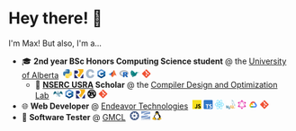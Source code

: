 # Hey there! 👋
I'm Max! But also, I'm a...

- 🎓 **2nd year BSc Honors Computing Science student** @ the [University of Alberta](https://www.ualberta.ca)&nbsp;
  [<img title="Python" alt="Python" src="img/python.svg" height="16" width="16"/>](https://www.python.org/)
  [<img title="RISC-V" alt="RISC-V" src="img/riscv.svg" height="16" width="16"/>](https://riscv.org/)
  [<img title="C" alt="C" src="img/c.svg" height="16" width="16"/>](https://www.iso.org/standard/82075.html)
  [<img title="C++" alt="C++" src="img/cpp.svg" height="16" width="16"/>](https://isocpp.org/)
  [<img title="MATLAB" alt="MATLAB" src="img/matlab.svg" height="16" width="16"/>](https://www.mathworks.com/products/matlab.html)
  [<img title="R" alt="R" src="img/r.svg" height="16" width="16"/>](https://www.r-project.org/)
  [<img title="LaTeX" alt="LaTeX" src="img/latex.svg" height="16" width="16"/>](https://www.latex-project.org/)
  [<img title="Git" alt="Git" src="img/git.svg" height="16" width="16"/>](https://git-scm.com/)
   - 🐉 **[NSERC USRA](https://www.nserc-crsng.gc.ca/students-etudiants/ug-pc/usra-brpc_eng.asp) Scholar** @ the [Compiler Design and Optimization Lab](https://webdocs.cs.ualberta.ca/~amaral/)&nbsp;
     [<img title="LLVM" alt="LLVM" src="img/llvm.svg" height="16" width="16"/>](https://llvm.org/)
     [<img title="C++" alt="C++" src="img/cpp.svg" height="16" width="16"/>](https://isocpp.org/)
     [<img title="RISC-V" alt="RISC-V" src="img/riscv.svg" height="16" width="16"/>](https://riscv.org/)
     [<img title="Rust" alt="Rust" src="img/rust.svg" height="16" width="16"/>](https://www.rust-lang.org/)
     [<img title="Git" alt="Git" src="img/git.svg" height="16" width="16"/>](https://git-scm.com/)
- 🌐 **Web Developer** @ [Endeavor Technologies](https://www.endeavortech.com/)&nbsp;
  [<img title="JavaScript" alt="JavaScript" src="img/js.svg" height="16" width="16"/>](https://developer.mozilla.org/en-US/docs/Web/JavaScript)
  [<img title="TypeScript" alt="TypeScript" src="img/ts.svg" height="16" width="16"/>](https://www.typescriptlang.org/)
  [<img title="React" alt="React" src="img/react.svg" height="16" width="16"/>](https://react.dev/)
  [<img title="MySQL" alt="MySQL" src="img/mysql.svg" height="16" width="16"/>](https://www.mysql.com/)
  [<img title="GraphQL" alt="GraphQL" src="img/graphql.svg" height="16" width="16"/>](https://graphql.org/)
  [<img title="Google Cloud" alt="Google Cloud" src="img/gcloud.svg" height="16" width="16"/>](https://cloud.google.com/)
  [<img title="Git" alt="Git" src="img/git.svg" height="16" width="16"/>](https://git-scm.com/)
- 📝 **Software Tester** @ [GMCL](https://gmcl.com/)&nbsp;
  [<img title="Phorge" alt="Phorge" src="img/phorge.svg" height="16" width="16"/>](https://we.phorge.it/)
  [<img title="Subversion" alt="Subversion" src="img/svn.svg" height="16" width="16"/>](https://subversion.apache.org/)
  [<img title="Linux" alt="Linux" src="img/linux.svg" height="16" width="16"/>](https://kernel.org/)
